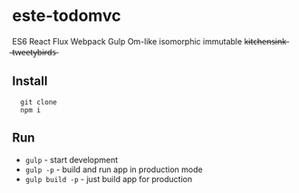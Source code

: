 # este-todomvc
ES6 React Flux Webpack Gulp Om-like isomorphic immutable k̶i̶t̶c̶h̶e̶n̶s̶i̶n̶k̶ ̶t̶w̶e̶e̶t̶y̶b̶i̶r̶d̶s̶

## Install

```
  git clone
  npm i
```

## Run

- `gulp`              - start development
- `gulp -p`           - build and run app in production mode
- `gulp build -p`     - just build app for production
